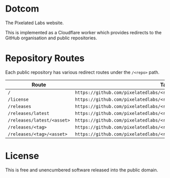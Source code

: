 # Dotcom

The Pixelated Labs website.

This is implemented as a Cloudflare worker which provides redirects to the GitHub organisation and
public repositories.

# Repository Routes

Each public repository has various redirect routes under the `/<repo>` path.

| Route                      | Target                                                                     |
|----------------------------|----------------------------------------------------------------------------|
| `/`                        | `https://github.com/pixelatedlabs/<repo>`                                  |
| `/license`                 | `https://github.com/pixelatedlabs/<repo>/blob/master/license.txt`          |
| `/releases`                | `https://github.com/pixelatedlabs/<repo>/releases`                         |
| `/releases/latest`         | `https://github.com/pixelatedlabs/<repo>/releases/latest`                  |
| `/releases/latest/<asset>` | `https://github.com/pixelatedlabs/<repo>/releases/latest/download/<asset>` |
| `/releases/<tag>`          | `https://github.com/pixelatedlabs/<repo>/releases/<tag>`                   |
| `/releases/<tag>/<asset>`  | `https://github.com/pixelatedlabs/<repo>/releases/download/<tag><asset>`   |

# License

This is free and unencumbered software released into the public domain.
